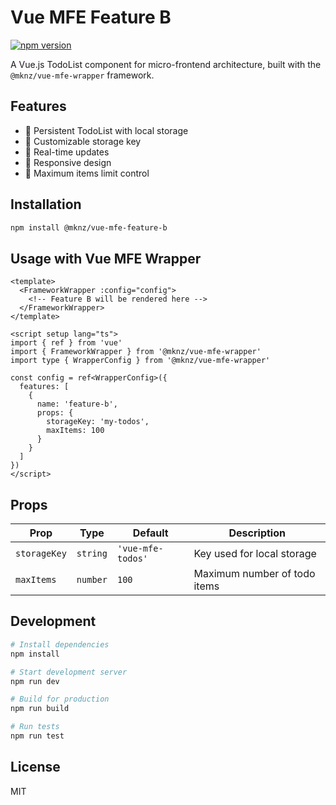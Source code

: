 # Vue MFE Feature B

[![npm version](https://img.shields.io/npm/v/@mknz/vue-mfe-feature-b)](https://www.npmjs.com/package/@mknz/vue-mfe-feature-b)

A Vue.js TodoList component for micro-frontend architecture, built with the `@mknz/vue-mfe-wrapper` framework.

## Features

- 📝 Persistent TodoList with local storage
- 🎨 Customizable storage key
- 🔄 Real-time updates
- 📱 Responsive design
- 🎯 Maximum items limit control

## Installation

```bash
npm install @mknz/vue-mfe-feature-b
```

## Usage with Vue MFE Wrapper

```vue
<template>
  <FrameworkWrapper :config="config">
    <!-- Feature B will be rendered here -->
  </FrameworkWrapper>
</template>

<script setup lang="ts">
import { ref } from 'vue'
import { FrameworkWrapper } from '@mknz/vue-mfe-wrapper'
import type { WrapperConfig } from '@mknz/vue-mfe-wrapper'

const config = ref<WrapperConfig>({
  features: [
    {
      name: 'feature-b',
      props: {
        storageKey: 'my-todos',
        maxItems: 100
      }
    }
  ]
})
</script>
```

## Props

| Prop | Type | Default | Description |
|------|------|---------|-------------|
| `storageKey` | `string` | `'vue-mfe-todos'` | Key used for local storage |
| `maxItems` | `number` | `100` | Maximum number of todo items |

## Development

```bash
# Install dependencies
npm install

# Start development server
npm run dev

# Build for production
npm run build

# Run tests
npm run test
```

## License

MIT
